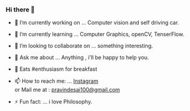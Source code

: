 ### Hi there 👋

- 🔭 I’m currently working on ... Computer vision and self driving car.
- 🌱 I’m currently learning ... Computer Graphics, openCV, TenserFlow.
- 👯 I’m looking to collaborate on ... something interesting.
- 💬 Ask me about ... Anything , i'll be happy to help you.
- 🤩 Eats #enthusiasm for breakfast
- 📫 How to reach me: ... [Instagram](https://www.instagram.com/pravindesai__/ "pravindesai__") <br />
    or Mail me at : pravindesai100@gmail.com <br />

- ⚡ Fun fact: ... i love Philosophy.

